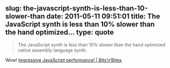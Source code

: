 slug: the-javascript-synth-is-less-than-10-slower-than
date: 2011-05-11 09:51:01
title: The JavaScript synth is less than 10% slower than the hand optimized...
type: quote
---

> The JavaScript synth is less than 10% slower than the hand optimized native assembly language synth.

Wow! [Impressive JavaScript performance! | Bits’n’Bites](http://www.bitsnbites.eu/?p=51)
